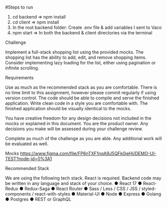 #Steps to run
1. cd backend => npm install
2. cd client => npm install
3. In the root backend folder: Create .env file & add variables I sent to Vaco
4. npm start => In both the backend & client directories via the terminal

Challenge 

Implement a full-stack shopping list using the provided mocks. The shopping list has the ability to add, edit, and remove shopping items. Consider implementing lazy loading for the list, either using pagination or infinite scrolling. 

Requirements 

Use as much as the recommended stack as you are comfortable. There is no time limit to this assignment, however please commit regularly if using version control. The code should be able to compile and serve the finished application. Write clean code in a style you are comfortable with. The finished application should be visually identical to the mocks. 

You have creative freedom for any design decisions not included in the mocks or explained in this document. You are the product owner. Any decisions you make will be assessed during your challenge review. 

Complete as much of the challenge as you are able. Any additional work will be evaluated as well. 

Mocks 
https://www.figma.com/file/FP6nTXF1nqA9J5QFk0ieHi/DEMO-UI-TEST?node-id=0%3A1 

Recommended Stack 

We are using the following tech stack. React is required. Backend code may be written in any language and stack of your choice. 
● React 17 
● React-Redux 
● Redux-Saga 
● React Router 
● Sass / Less / CSS / JSS / styled-components / react-with-styles 
● Material-UI 
● Node 
● Express 
● Golang 
● Postgres 
● REST or GraphQL